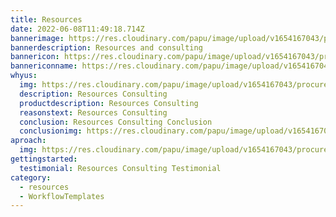 ```yaml
---
title: Resources
date: 2022-06-08T11:49:18.714Z
bannerimage: https://res.cloudinary.com/papu/image/upload/v1654167043/procurement-website/procurement-admin/budget/5-importBudget_sx8taw.png
bannerdescription: Resources and consulting
bannericon: https://res.cloudinary.com/papu/image/upload/v1654167043/procurement-website/procurement-admin/budget/5-importBudget_sx8taw.png
bannericonname: https://res.cloudinary.com/papu/image/upload/v1654167043/procurement-website/procurement-admin/budget/5-importBudget_sx8taw.png
whyus:
  img: https://res.cloudinary.com/papu/image/upload/v1654167043/procurement-website/procurement-admin/budget/5-importBudget_sx8taw.png
  description: Resources Consulting
  productdescription: Resources Consulting
  reasonstext: Resources Consulting
  conclusion: Resources Consulting Conclusion
  conclusionimg: https://res.cloudinary.com/papu/image/upload/v1654167043/procurement-website/procurement-admin/budget/5-importBudget_sx8taw.png
aproach:
  img: https://res.cloudinary.com/papu/image/upload/v1654167043/procurement-website/procurement-admin/budget/5-importBudget_sx8taw.png
gettingstarted:
  testimonial: Resources Consulting Testimonial
category:
  - resources
  - WorkflowTemplates
---
```

